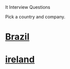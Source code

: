 It Interview Questions

Pick a country and company.

# [Brazil](https://github.com/ITinDublin/it-interview-questions/tree/master/js/country/brazil)

# [ireland](https://github.com/ITinDublin/it-interview-questions/tree/master/js/country/ireland)


